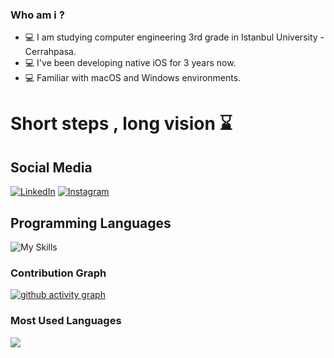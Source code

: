 ### Who am i ? 
- :computer: I am studying computer engineering 3rd grade in Istanbul University - Cerrahpasa.
- :computer: I've been developing native iOS for 3 years now.
- :computer: Familiar with macOS and Windows environments.





# Short steps , long vision :hourglass:

<h2 align="leading">Social Media</h2>



[![LinkedIn](https://img.shields.io/badge/linkedin-%230077B5.svg?style=for-the-badge&logo=linkedin&logoColor=white)](https://www.linkedin.com/in/mertcan-kırcı/)
[![Instagram](https://img.shields.io/badge/Instagram-%23E4405F.svg?style=for-the-badge&logo=Instagram&logoColor=white)](https://instagram.com/mertcankirci)

<h2 align="leading">Programming Languages</h2>

![My Skills](https://skillicons.dev/icons?i=swift,c,cpp,py,java)

### Contribution Graph

[![ github activity graph](https://github-readme-activity-graph.cyclic.app/graph?username=mertcankirci&theme=dracula)](https://github.com/ashutosh00710/github-readme-activity-graph)

### Most Used Languages

<img src="https://github-readme-stats.vercel.app/api/top-langs/?username=mertcankirci&layout=compact&langs_count=16&theme=react"/>



